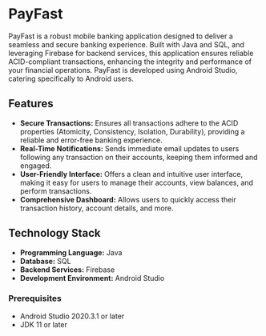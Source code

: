# PayFast

PayFast is a robust mobile banking application designed to deliver a seamless and secure banking experience. Built with Java and SQL, and leveraging Firebase for backend services, this application ensures reliable ACID-compliant transactions, enhancing the integrity and performance of your financial operations. PayFast is developed using Android Studio, catering specifically to Android users.

## Features

- **Secure Transactions:** Ensures all transactions adhere to the ACID properties (Atomicity, Consistency, Isolation, Durability), providing a reliable and error-free banking experience.
- **Real-Time Notifications:** Sends immediate email updates to users following any transaction on their accounts, keeping them informed and engaged.
- **User-Friendly Interface:** Offers a clean and intuitive user interface, making it easy for users to manage their accounts, view balances, and perform transactions.
- **Comprehensive Dashboard:** Allows users to quickly access their transaction history, account details, and more.

## Technology Stack

- **Programming Language:** Java
- **Database:** SQL
- **Backend Services:** Firebase
- **Development Environment:** Android Studio

### Prerequisites

- Android Studio 2020.3.1 or later
- JDK 11 or later
